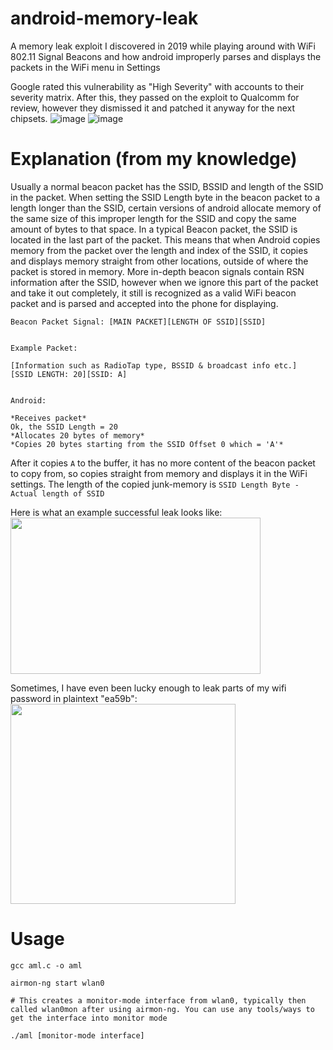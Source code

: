 # android-memory-leak
A memory leak exploit I discovered in 2019 while playing around with WiFi 802.11 Signal Beacons and how android improperly parses and displays the packets in the WiFi menu in Settings

Google rated this vulnerability as "High Severity" with accounts to their severity matrix.
After this, they passed on the exploit to Qualcomm for review, however they dismissed it and patched it anyway for the next chipsets.
![image](https://user-images.githubusercontent.com/36815692/136098335-65f26410-d669-4908-8275-2901ab2518f0.png)
![image](https://user-images.githubusercontent.com/36815692/136098692-66c29358-ac7c-4e5b-aa65-064a921e0d22.png)


# Explanation (from my knowledge)

Usually a normal beacon packet has the SSID, BSSID and length of the SSID in the packet. When setting the SSID Length byte in the beacon packet to a length longer than the SSID, certain versions of android allocate memory of the same size of this improper length for the SSID and copy the same amount of bytes to that space. In a typical Beacon packet, the SSID is located in the last part of the packet. This means that when Android copies memory from the packet over the length and index of the SSID, it copies and displays memory straight from other locations, outside of where the packet is stored in memory. More in-depth beacon signals contain RSN information after the SSID, however when we ignore this part of the packet and take it out completely, it still is recognized as a valid WiFi beacon packet and is parsed and accepted into the phone for displaying.

```
Beacon Packet Signal: [MAIN PACKET][LENGTH OF SSID][SSID]


Example Packet: 

[Information such as RadioTap type, BSSID & broadcast info etc.]
[SSID LENGTH: 20][SSID: A]


Android:

*Receives packet*
Ok, the SSID Length = 20
*Allocates 20 bytes of memory*
*Copies 20 bytes starting from the SSID Offset 0 which = 'A'*
```

After it copies `A` to the buffer, it has no more content of the beacon packet to copy from, so copies straight from memory and displays it in the WiFi settings. The length of the copied junk-memory is `SSID Length Byte - Actual length of SSID`

Here is what an example successful leak looks like:
<br/>
<img height=250 width=400 src="https://user-images.githubusercontent.com/36815692/136100469-bb004ca5-091e-46d7-a72b-2399f8397088.png"/>

Sometimes, I have even been lucky enough to leak parts of my wifi password in plaintext "ea59b":
<br/>
<img height=320 width=360 src="https://user-images.githubusercontent.com/36815692/136100505-42475e99-fdb1-4838-b775-661c90a4a61a.png"/>

# Usage
```
gcc aml.c -o aml

airmon-ng start wlan0     

# This creates a monitor-mode interface from wlan0, typically then called wlan0mon after using airmon-ng. You can use any tools/ways to get the interface into monitor mode

./aml [monitor-mode interface]
```
